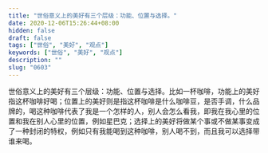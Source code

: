 ```yaml
---
title: "世俗意义上的美好有三个层级：功能、位置与选择。"
date: 2020-12-06T15:26:44+08:00
hidden: false
draft: false
tags: ["世俗", "美好", "观点"]
keywords: ["世俗", "美好", "观点"]
description: ""
slug: "0603"
---
```


世俗意义上的美好有三个层级：功能、位置与选择。比如一杯咖啡，功能上的美好指这杯咖啡好喝；位置上的美好则是指这杯咖啡是什么咖啡豆，是否手调，什么品牌的，喝这种咖啡代表了我是一个怎样的人，别人会怎么看我，即我在我心里的位置和我在别人心里的位置，例如星巴克；选择上的美好将做某个事或不做某事变成了一种封闭的特权，例如只有我能喝到这种咖啡，别人喝不到，而且我可以选择带谁来喝。